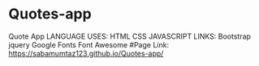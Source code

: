# Quotes-app


Quote App
LANGUAGE USES:
HTML
CSS
JAVASCRIPT
LINKS:
Bootstrap
jquery
Google Fonts
Font Awesome
#Page Link: https://sabamumtaz123.github.io/Quotes-app/

